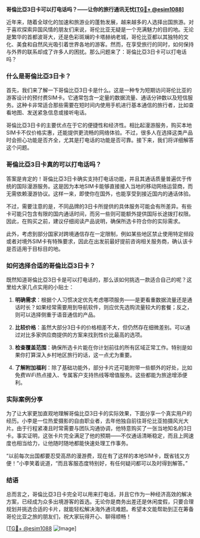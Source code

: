 **哥倫比亞3日卡可以打电话吗？——让你的旅行通讯无忧[[TG💪+ @esim1088](https://t.me/s/esim1088)]**

近年来，随着全球化的加速和旅游业的蓬勃发展，越来越多的人选择出国旅游。对于喜欢探索异国风情的朋友们来说，哥伦比亚无疑是一个充满魅力的目的地。无论是繁华的首都波哥大，还是色彩斑斓的卡塔赫纳老城，哥伦比亚都以其独特的文化、美食和自然风光吸引着世界各地的游客。然而，在享受旅行的同时，如何保持与外界的联系却成了许多人的困扰。那么问题来了：哥倫比亞3日卡可以打电话吗？

### 什么是哥倫比亞3日卡？

首先，我们来了解一下哥倫比亞3日卡是什么。这是一种专为短期访问哥伦比亚的游客设计的预付费SIM卡。它通常包含一定量的数据流量、通话分钟数以及短信服务。这种卡非常适合那些需要在短时间内使用手机进行基本通信的旅行者，比如查看地图、发送紧急信息或接听电话。

哥倫比亞3日卡的主要优点在于它的便捷性和经济性。相比起漫游服务，购买本地SIM卡不仅价格实惠，还能提供更流畅的网络体验。不过，很多人在选择这类产品时会担心功能是否齐全，尤其是打电话的功能是否可靠。接下来，我们将详细解答这个问题。

### 哥倫比亞3日卡真的可以打电话吗？

答案是肯定的！哥倫比亞3日卡确实支持打电话功能，并且其通话质量普遍优于传统的国际漫游服务。这是因为本地SIM卡能够直接接入当地的移动网络运营商，而无需依赖漫游协议。这样一来，即使你在国外，也能享受到接近国内的通话体验。

不过，需要注意的是，不同品牌的3日卡所提供的具体服务可能会有所差异。有些卡可能只包含有限的国内通话时间，而另一些则可能额外提供国际长途拨打权限。因此，在购买之前，建议仔细阅读产品说明，确保所选卡符合你的实际需求。

此外，考虑到部分国家对跨境通信存在一定限制，例如某些地区禁止使用特定频段或者对境外SIM卡有特殊要求，因此在出发前最好提前咨询相关服务商，确认该卡是否适用于目标目的地。

### 如何选择合适的哥倫比亞3日卡？

既然知道哥倫比亞3日卡是可以打电话的，那么该如何挑选一款适合自己的呢？这里给大家几点实用的小贴士：

1. **明确需求**：根据个人习惯决定优先考虑哪项服务——是更看重数据流量还是通话时长？如果经常需要用到导航软件，则应优先选购流量较大的套餐；反之，则可以选择侧重于语音通信的产品。

2. **比较价格**：虽然大部分3日卡的价格相差不大，但仍然存在细微差别。可以通过对比多家供应商提供的方案来找到性价比最高的选项。

3. **检查覆盖范围**：确保所选卡片能在你计划前往的所有区域正常工作。特别是如果你打算深入乡村地区旅行的话，这一点尤为重要。

4. **了解附加福利**：除了基础功能外，部分卡片还可能附带一些额外的好处，比如免费WiFi热点接入、专属客户支持热线等增值服务。这些都能为旅途增添便利。

### 实际案例分享

为了让大家更加直观地理解哥倫比亞3日卡的实际效果，下面分享一个真实用户的经历。小李是一位热爱摄影的自由职业者，去年他独自前往哥伦比亚拍摄风光大片。由于行程紧凑且时常需要与团队沟通协调，他特意购买了一张当地知名的3日卡。事实证明，这张卡片完全满足了他的预期——不仅通话清晰稳定，而且上网速度也相当给力，让他随时随地都能快速处理工作事务。

“以前每次出国都要忍受高昂的漫游费，现在有了这样的本地SIM卡，既省钱又方便！”小李笑着说道，“而且客服态度特别好，有任何疑问都可以及时得到解答。”

### 结语

总而言之，哥倫比亞3日卡完全可以用来打电话，并且它作为一种经济高效的解决方案，已经成为众多出境游客的首选。无论你是商务出差还是休闲度假，只要合理规划并挑选合适的卡片，就能轻松解决海外通讯难题。希望本文能帮助到正在筹备哥伦比亚之旅的朋友们，祝大家玩得开心、聊得顺畅！

[[TG💪+ @esim1088](https://t.me/s/esim1088) ![Image](https://i.postimg.cc/4NQfJmqS/Snipaste-2025-05-13-00-14-12.png)]